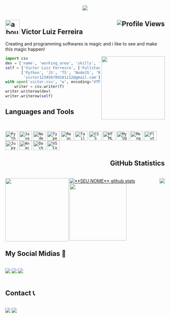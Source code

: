 <h1 align="center">
  <img src="https://readme-typing-svg.herokuapp.com?font=Fira+Code&weight=500&size=30&duration=4500&pause=100&color=F7873A&center=true&vCenter=true&width=440&lines=Hello+There+%F0%9F%91%8B!;Welcome+to+my+GitHub!">
</h1>


<h2 align="left">
  <img width="45" alt="about" src="https://cdn-icons-png.flaticon.com/512/924/924915.png"> Victor Luiz Ferreira
  <img  style="float:right" alingn="center" src="https://komarev.com/ghpvc/?username=VictorLuizFerreira&color=green" alt="Profile Views" /> 
</h2> 


Creating and programming softwares is magic and i like to see and make this magic happen!

<img align="right" width="200" src="https://media0.giphy.com/media/FlPJcTplkfefDCKq2b/giphy.gif?cid=ecf05e47obqzuy47dshs5re7g2hifqhtebgdrw8waj0l9nqq&rid=giphy.gif&ct=g" />

```python
import csv 
dev = ['name', 'working_area', 'skills', 'contact']
self = ['Victor Luiz Ferreira', ['Fullstack Trainee', 'Accounting Analyst'],
       ['Python', 'JS', 'TS', 'NodeJS', 'React', 'ReactNative', 'Docker', 'MongoDB', '...'],
        'victor123456789101112@gmail.com']
with open('victor.csv', 'w', encoding='UTF8') as f:
    writer = csv.writer(f)
writer.writerow(dev)
writer.writerow(self)
```


<h2 align="left" style="font-weight: bold">Languages and Tools</h2>

<br>

<code><img align="center" alt="Python" height="30" width="40" src="https://cdn.jsdelivr.net/gh/devicons/devicon/icons/python/python-original.svg"/></code>
<code><img align="center" alt="JavaScript" height="30" width="40" src="https://cdn.jsdelivr.net/gh/devicons/devicon/icons/javascript/javascript-original.svg"/></code>
<code><img align="center" alt="NodeJS" height="30" width="40" src="https://cdn.jsdelivr.net/gh/devicons/devicon/icons/nodejs/nodejs-original.svg"/></code>
<code><img align="center" alt="TypeScript" height="30" width="40" src="https://cdn.jsdelivr.net/gh/devicons/devicon/icons/typescript/typescript-original.svg"/></code>
<code><img align="center" alt="React" height="30" width="40" src="https://cdn.jsdelivr.net/gh/devicons/devicon/icons/react/react-original.svg"/></code>
<code><img align="center" alt="Tailwind" height="30" width="40" src="https://cdn.jsdelivr.net/gh/devicons/devicon/icons/tailwindcss/tailwindcss-plain.svg"/></code>
<code><img align="center" alt="CSS" height="30" width="40" src="https://cdn.jsdelivr.net/gh/devicons/devicon/icons/css3/css3-original.svg"/></code>
<code><img align="center" alt="HTML" height="30" width="40" src="https://cdn.jsdelivr.net/gh/devicons/devicon/icons/html5/html5-original.svg"/></code>
<code><img align="center" alt="MySQL" height="30" width="40" src="https://cdn.jsdelivr.net/gh/devicons/devicon/icons/mysql/mysql-original.svg"/></code>
<code><img align="center" alt="MongoDB" height="30" width="40" src="https://cdn.jsdelivr.net/gh/devicons/devicon/icons/mongodb/mongodb-original.svg"/></code>
<code><img align="center" alt="Flutter" height="30" width="40" src="https://cdn.jsdelivr.net/gh/devicons/devicon/icons/flutter/flutter-original.svg"/></code>
<code><img align="center" alt="Jupyter" height="30" width="40" src="https://cdn.jsdelivr.net/gh/devicons/devicon/icons/jupyter/jupyter-original.svg"/></code>
<code><img align="center" alt="Anaconda" height="30" width="40" src="https://cdn.jsdelivr.net/gh/devicons/devicon/icons/anaconda/anaconda-original.svg"/></code>
<code><img align="center" alt="Docker" height="30" width="40" src="https://cdn.jsdelivr.net/gh/devicons/devicon/icons/docker/docker-original.svg"/></code>
<code><img align="center" alt="VSCode" height="30" width="40" src="https://cdn.jsdelivr.net/gh/devicons/devicon/icons/vscode/vscode-original.svg"/></code>

<h2 align="right" style="font-weight: bold">GitHub Statistics</h2>

<br>

<a href="https://github.com/Gurupreet">
  <img align="right" src="https://github-readme-stats.vercel.app/api/top-langs/?username=VictorLuizFerreira&theme=synthwave&hide_langs_below=1" />
  
  <img align="left" width="200" src="https://media0.giphy.com/media/LaVp0AyqR5bGsC5Cbm/giphy.gif?cid=ecf05e471cob4suakrgc7r9z5hfcod343mlnq8t1p585s2gp&rid=giphy.gif&ct=g" />
</a>

<a href="https://github.com/VictorLuizFerreira">
 <img align="center" src="https://github-readme-stats.vercel.app/api?username=VictorLuizFerreira&show_icons=true&theme=synthwave&line_height=27" alt="**SEU NOME** github stats"/>
</a>

<a href="https://github.com/VictorLuizFerreira">
  <img height="180cm" src="https://github-readme-stats.vercel.app/api/top-langs/?username=VictorLuizFerreira&layout=compact&langs_count=16&theme=tokyonight"/>
</a>


<br>
<h2 align="left">My Social Midias 📱 </h2>
<br>

<div>
  <a href="https://www.instagram.com/victor.luiz_fr/" target="_blank"><img  src="https://img.shields.io/badge/-Instagram-%23E4405F?style=for-the-badge&logo=instagram&logoColor=white" target="_blank"></a>
  <a href="https://www.facebook.com/vtr.luiz.ferreira" target="_blank"><img  src="https://img.shields.io/badge/Facebook-1877F2?style=for-the-badge&logo=facebook&logoColor=white" target="_blank"></a>
  <a href="https://www.linkedin.com/in/victor-luiz-ferreira-501637195/" target="_blank"><img src="https://img.shields.io/badge/-LinkedIn-%230077B5?style=for-the-badge&logo=linkedin&logoColor=white" target="_blank"></a> 
</div>

<br>
<h2 align="left">Contact 📞 </h2>
<br>

<div>
  <a href="mailto:victor123456789101112@gmail.com" target="_blank"><img  src="https://img.shields.io/badge/Gmail-D14836?style=for-the-badge&logo=gmail&logoColor=white" target="_blank"></a>
  <a href="mailto:victorluiz_ferreira@hotmail.com" target="_blank"><img src="https://img.shields.io/badge/Microsoft_Outlook-0078D4?style=for-the-badge&logo=microsoft-outlook&logoColor=white" target="_blank"></a> 
</div>

